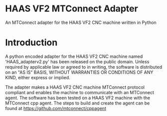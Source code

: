 # HAAS VF2 MTConnect Adapter
An MTConnect adapter for the HAAS VF2 CNC machine written in Python

# Introduction
A python encoded adapter for the HAAS VF2 CNC machine named 'HAAS_adapterv2.py' has been released on the public domain. Unless required by applicable law or agreed to in writing, the software is distributed on an "AS IS" BASIS, WITHOUT WARRANTIES OR CONDITIONS OF ANY KIND, either express or implied.

The adapter makes a HAAS VF2 CNC machine MTConnect protocol compliant and enables the machine to communicate with an MTConnect agent. The software has been tested on a HAAS VF2 machine with the MTConnect cpp agent. The steps to build and create the agent can be found at https://github.com/mtconnect/cppagent
